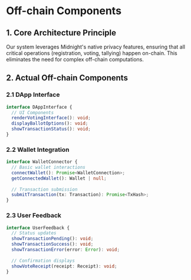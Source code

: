 # Off-chain Components

## 1. Core Architecture Principle
Our system leverages Midnight's native privacy features, ensuring that all critical operations (registration, voting, tallying) happen on-chain. This eliminates the need for complex off-chain computations.

## 2. Actual Off-chain Components

### 2.1 DApp Interface
```typescript
interface DAppInterface {
  // UI Components
  renderVotingInterface(): void;
  displayBallotOptions(): void;
  showTransactionStatus(): void;
}
```

### 2.2 Wallet Integration
```typescript
interface WalletConnector {
  // Basic wallet interactions
  connectWallet(): Promise<WalletConnection>;
  getConnectedWallet(): Wallet | null;
  
  // Transaction submission
  submitTransaction(tx: Transaction): Promise<TxHash>;
}
```

### 2.3 User Feedback
```typescript
interface UserFeedback {
  // Status updates
  showTransactionPending(): void;
  showTransactionSuccess(): void;
  showTransactionError(error: Error): void;
  
  // Confirmation displays
  showVoteReceipt(receipt: Receipt): void;
}
```

